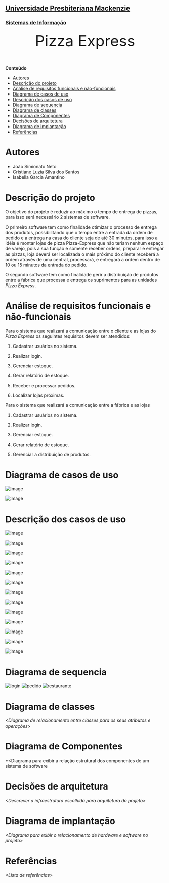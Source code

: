 <h2><a href= "https://www.mackenzie.br">Universidade Presbiteriana Mackenzie</a></h2>
<h3><a href= "https://www.mackenzie.br/graduacao/sao-paulo-higienopolis/sistemas-de-informacao">Sistemas de Informação</a></h3>


<font size="+12"><center>
Pizza Express
</center></font>

**Conteúdo**

- [Autores](#autores)
- [Descrição do projeto](#descrição-do-projeto)
- [Análise de requisitos funcionais e não-funcionais](#análise-de-requisitos-funcionais-e-não-funcionais)
- [Diagrama de casos de uso](#diagrama-de-casos-de-uso)
- [Descrição dos casos de uso](#descrição-dos-casos-de-uso)
- [Diagrama de sequencia](#diagrama-de-sequencia)
- [Diagrama de classes](#diagrama-de-classes)
- [Diagrama de Componentes](#diagrama-de-componentes)
- [Decisões de arquitetura](#decisões-de-arquitetura)
- [Diagrama de implantação](#diagrama-de-implantação)
- [Referências](#referências)


# Autores

* João Simionato Neto
* Cristiane Luzia Silva dos Santos
* Isabella Garcia Amantino


# Descrição do projeto

O objetivo do projeto é reduzir ao máximo o tempo de entrega de pizzas, para isso será necessário 2 sistemas de software.

O primeiro software tem como finalidade otimizar o processo de entrega dos produtos, possibilitando que o tempo entre a entrada da ordem de pedido e a entrega na casa do cliente seja de até 30 minutos, para isso a idéia é montar lojas de pizza Pizza-Express que não teriam nenhum espaço de varejo, pois a sua função é somente receber ordens, preparar e entregar as pizzas, loja deverá ser localizada o mais próximo do cliente receberá a ordem através de uma central, processará, e entregará a ordem dentro de 10 ou 15 minutos da entrada do pedido.

O segundo software tem como finalidade gerir a distribuição de produtos entre a fábrica que processa e entrega os suprimentos para as unidades _Pizza Express_.
# Análise de requisitos funcionais e não-funcionais

Para o sistema que realizará a comunicação entre o cliente e as lojas do _Pizza Express_ os seguintes requisitos devem ser atendidos: 


1. Cadastrar usuários no sistema.


2. Realizar login.


3. Gerenciar estoque.


4. Gerar relatório de estoque.


5. Receber e processar pedidos.


6. Localizar lojas próximas.



Para o sistema que realizará a comunicação entre a fábrica e as lojas

1. Cadastrar usuários no sistema.


2. Realizar login.


3. Gerenciar estoque.


4. Gerar relatório de estoque.


5. Gerenciar a distribuição de produtos.


# Diagrama de casos de uso

![image](https://github.com/Hello-Kitty-Mack/Pizza-Express/assets/85938643/b3c22f30-8264-4bf7-a4c3-1055d86ace88)

![image](https://github.com/Hello-Kitty-Mack/Pizza-Express/assets/85938643/f17b3a3d-88dd-4742-b655-e0c117b68fc3)


# Descrição dos casos de uso

![image](https://github.com/Hello-Kitty-Mack/Pizza-Express/assets/85938643/7f2699ca-72fc-4fa2-b32e-f76f0a6182cd)

![image](https://github.com/Hello-Kitty-Mack/Pizza-Express/assets/85938643/c12f37a9-0aee-453c-b10e-3bcec1338922)

![image](https://github.com/Hello-Kitty-Mack/Pizza-Express/assets/85938643/a66504bc-9c9a-4495-9277-ba558e50a4c7)

![image](https://github.com/Hello-Kitty-Mack/Pizza-Express/assets/85938643/bbe9bdea-c7fb-4895-b61f-ccab1fcda5a5)

![image](https://github.com/Hello-Kitty-Mack/Pizza-Express/assets/85938643/e2f7633f-b501-410f-a42d-ea8b15d1d4a1)

![image](https://github.com/Hello-Kitty-Mack/Pizza-Express/assets/85938643/76c7bf8a-fb86-4f3d-8d99-a1a1cb30a04a)

![image](https://github.com/Hello-Kitty-Mack/Pizza-Express/assets/85938643/3a20c102-2fa5-4609-8466-22cff024fd5a)

![image](https://github.com/Hello-Kitty-Mack/Pizza-Express/assets/85938643/8d81b4fb-4520-4673-bf33-ca0239a36f72)

![image](https://github.com/Hello-Kitty-Mack/Pizza-Express/assets/85938643/668e8a5d-10f5-47b5-82c8-6d312064773d)

![image](https://github.com/Hello-Kitty-Mack/Pizza-Express/assets/85938643/a66e27e5-a94b-4d3c-8c82-a1302a6c1d66)

![image](https://github.com/Hello-Kitty-Mack/Pizza-Express/assets/85938643/7b74dbfc-d4de-4c3f-97b5-312a05a0524c)

![image](https://github.com/Hello-Kitty-Mack/Pizza-Express/assets/85938643/ce3776a5-4eab-47bd-bd48-572ffe328c29)

![image](https://github.com/Hello-Kitty-Mack/Pizza-Express/assets/85938643/8214a396-31f6-43e4-81ef-d735058214b5)

# Diagrama de sequencia



![login](https://github.com/Hello-Kitty-Mack/Pizza-Express/assets/132100510/d30698e1-905b-4a23-8f12-bff64281b29e)
![pedido](https://github.com/Hello-Kitty-Mack/Pizza-Express/assets/132100510/062cd011-f14d-46f7-927b-a7bc8654bac2)
![restaurante](https://github.com/Hello-Kitty-Mack/Pizza-Express/assets/132100510/504f11d4-a376-49a4-8c31-41d7ca311322)



# Diagrama de classes

*&lt;Diagrama de relacionamento entre classes para os seus atributos e operações&gt;*

# Diagrama de Componentes

*&lt;Diagrama para exibir a relação estrutural dos componentes de um sistema de software

# Decisões de arquitetura

*&lt;Descrever a infraestrutura escolhida para arquitetura do projeto&gt;*

# Diagrama de implantação

*&lt;Diagrama para exibir o relacionamento de hardware e software no projeto&gt;*

# Referências

*&lt;Lista de referências&gt;*
